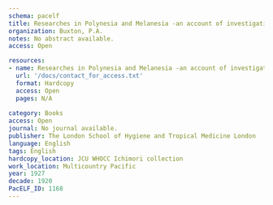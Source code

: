 ```yaml
---
schema: pacelf
title: Researches in Polynesia and Melanesia -an account of investigations in Samoa, Tonga, The Ellice group, and the New Hebrides, in 1924, 1925-
organization: Buxton, P.A.
notes: No abstract available.
access: Open

resources:
- name: Researches in Polynesia and Melanesia -an account of investigations in Samoa, Tonga, The Ellice group, and the New Hebrides, in 1924, 1925-
  url: '/docs/contact_for_access.txt'
  format: Hardcopy
  access: Open
  pages: N/A
 
category: Books
access: Open
journal: No journal available.
publisher: The London School of Hygiene and Tropical Medicine London
language: English 
tags: English 
hardcopy_location: JCU WHOCC Ichimori collection
work_location: Multicountry Pacific
year: 1927
decade: 1920
PacELF_ID: 1168
---
```

